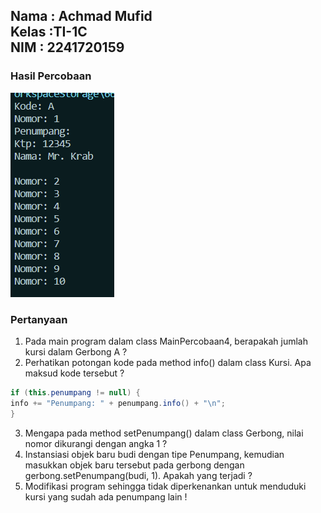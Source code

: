 <h2>Nama : Achmad Mufid<br>
Kelas :TI-1C<br>
NIM : 2241720159</h2>

<h3>Hasil Percobaan</h3>
<img src = "hasil.png">

<h3>Pertanyaan</h3>

1. Pada main program dalam class MainPercobaan4, berapakah jumlah kursi dalam
   Gerbong A ?
2. Perhatikan potongan kode pada method info() dalam class Kursi. Apa maksud kode
   tersebut ?

```java
if (this.penumpang != null) {
info += "Penumpang: " + penumpang.info() + "\n";
}
```

3. Mengapa pada method setPenumpang() dalam class Gerbong, nilai nomor dikurangi
   dengan angka 1 ?
4. Instansiasi objek baru budi dengan tipe Penumpang, kemudian masukkan objek baru
   tersebut pada gerbong dengan gerbong.setPenumpang(budi, 1). Apakah yang terjadi ?
5. Modifikasi program sehingga tidak diperkenankan untuk menduduki kursi yang sudah ada
   penumpang lain !
